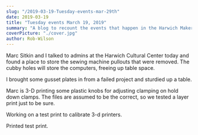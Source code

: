 ```yaml
---
slug: "/2019-03-19-Tuesday-events-mar-29th"
date: 2019-03-19
title: "Tuesday events March 19, 2019"
summary: "A blog to recount the events that happen in the Harwich Makerspace on Tuesdays."
coverPicture: "./cover.jpg"
author: Rob-Wilson
---
```


Marc Sitkin and I talked to admins at the Harwich Cultural Center today and found a place to store the sewing machine pullouts that were removed. The cubby holes will store the computers, freeing up table space.

I brought some gusset plates in from a failed project and sturdied up a table.

Marc is 3-D printing some plastic knobs for adjusting clamping on hold down clamps. The files are assumed to be the correct, so we tested a layer print just to be sure.

Working on a test print to calibrate 3-d printers.

Printed test print.
